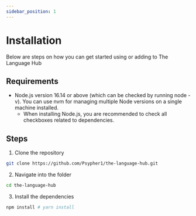 ```yaml
---
sidebar_position: 1
---
```


# Installation

Below are steps on how you can get started using or adding to The Language Hub

## Requirements

- Node.js version 16.14 or above (which can be checked by running node -v). You can use nvm for managing multiple Node versions on a single machine installed.
  - When installing Node.js, you are recommended to check all checkboxes related to dependencies.

## Steps

1. Clone the repository

```sh
git clone https://github.com/Psypher1/the-language-hub.git
```

2. Navigate into the folder

```sh
cd the-language-hub
```

3. Install the dependencies

```sh
npm install # yarn install
```
